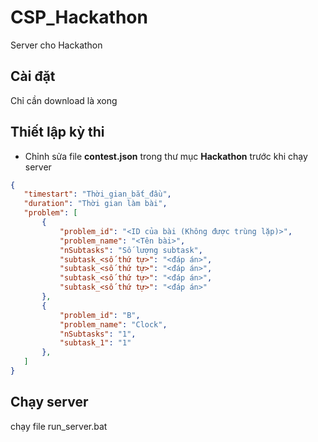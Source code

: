# CSP_Hackathon
 Server cho Hackathon

## Cài đặt
 Chỉ cần download là xong
 
## Thiết lập kỳ thi
 - Chỉnh sửa file **contest.json** trong thư mục **Hackathon** trước khi chạy server
 ```json
 {
    "timestart": "Thời_gian_bắt_đầu",
    "duration": "Thời gian làm bài",
    "problem": [
        {
            "problem_id": "<ID của bài (Không được trùng lặp)>",
            "problem_name": "<Tên bài>",
            "nSubtasks": "Số lượng subtask",
            "subtask_<số thứ tự>": "<đáp án>",
            "subtask_<số thứ tự>": "<đáp án>",
            "subtask_<số thứ tự>": "<đáp án>",
            "subtask_<số thứ tự>": "<đáp án>"
        },
        {
            "problem_id": "B",
            "problem_name": "Clock",
            "nSubtasks": "1",
            "subtask_1": "1"
        },
    ]
}
 ```
 
## Chạy server
 chạy file run_server.bat
 
